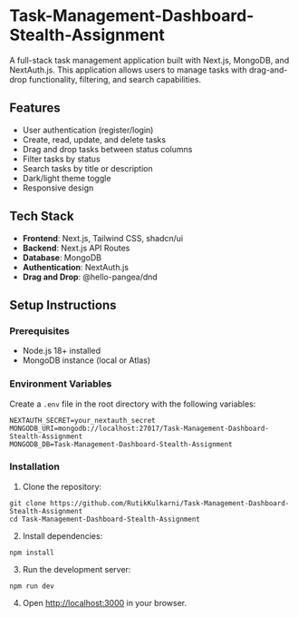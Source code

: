 # Task-Management-Dashboard-Stealth-Assignment

A full-stack task management application built with Next.js, MongoDB, and NextAuth.js. This application allows users to manage tasks with drag-and-drop functionality, filtering, and search capabilities.

## Features

- User authentication (register/login)
- Create, read, update, and delete tasks
- Drag and drop tasks between status columns
- Filter tasks by status
- Search tasks by title or description
- Dark/light theme toggle
- Responsive design

## Tech Stack

- **Frontend**: Next.js, Tailwind CSS, shadcn/ui
- **Backend**: Next.js API Routes
- **Database**: MongoDB
- **Authentication**: NextAuth.js
- **Drag and Drop**: @hello-pangea/dnd

## Setup Instructions

### Prerequisites

- Node.js 18+ installed
- MongoDB instance (local or Atlas)

### Environment Variables

Create a `.env` file in the root directory with the following variables:

```
NEXTAUTH_SECRET=your_nextauth_secret
MONGODB_URI=mongodb://localhost:27017/Task-Management-Dashboard-Stealth-Assignment
MONGODB_DB=Task-Management-Dashboard-Stealth-Assignment
```

### Installation

1. Clone the repository:

```
git clone https://github.com/RutikKulkarni/Task-Management-Dashboard-Stealth-Assignment
cd Task-Management-Dashboard-Stealth-Assignment
```

2. Install dependencies:

```
npm install
```

3. Run the development server:

```
npm run dev
```

4. Open [http://localhost:3000](http://localhost:3000) in your browser.
